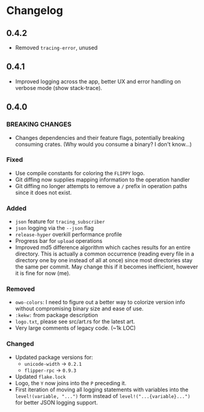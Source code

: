 # Changelog

## 0.4.2

- Removed `tracing-error`, unused

## 0.4.1

- Improved logging across the app, better UX and error handling on verbose mode
  (show stack-trace).

## 0.4.0

### BREAKING CHANGES

- Changes dependencies and their feature flags, potentially breaking consuming
  crates. (Why would you consume a binary? I don't know...)

### Fixed

- Use compile constants for coloring the `FLIPPY` logo.
- Git diffing now supplies mapping information to the operation handler
- Git diffing no longer attempts to remove a `/` prefix in operation paths since
  it does not exist.

### Added

- `json` feature for `tracing_subscriber`
- `json` logging via the `--json` flag
- `release-hyper` overkill performance profile
- Progress bar for `upload` operations
- Improved md5 difference algorithm which caches results for an entire
  directory. This is actually a common occurrence (reading every file in a
  directory one by one instead of all at once) since most directories stay the
  same per commit. May change this if it becomes inefficient, however it is fine
  for now (me).

### Removed

- `owo-colors`: I need to figure out a better way to colorize version info
  without compromising binary size and ease of use.
- `:kekw:` from package description
- `logo.txt`, please see src/art.rs for the latest art.
- Very large comments of legacy code. (~1k LOC)

### Changed

- Updated package versions for:
  - `unicode-width` → `0.2.1`
  - `flipper-rpc` → `0.9.3`
- Updated `flake.lock`
- Logo, the `Y` now joins into the `P` preceding it.
- First iteration of moving all logging statements with variables into the
  `level!(variable, "...")` form instead of `level!("...{variable}...")` for
  better JSON logging support.
